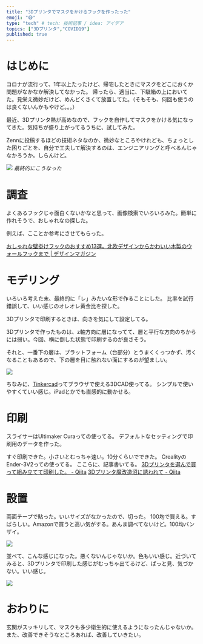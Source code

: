 ```yaml
---
title: "3Dプリンタでマスクをかけるフックを作ったった"
emoji: "😷"
type: "tech" # tech: 技術記事 / idea: アイデア
topics: ["3Dプリンタ","COVID19"]
published: true
---
```

# はじめに
コロナが流行って、1年以上たったけど、帰宅したときにマスクをどこにおくか問題がなかなか解決してなかった。
帰ったら、適当に、下駄箱の上においてた。見栄え微妙だけど、めんどくさくて放置してた。（そもそも、何回も使うのは良くないんかもやけど。。。）

最近、3Dプリンタ熱が高めなので、フックを自作してマスクをかける気になってきた。気持ちが盛り上がってるうちに、試してみた。

Zennに投稿するほどの技術ネタなのか、微妙なところやけれども、ちょっとした困りごとを、自分で工夫して解決するのは、エンジニアリングと呼べるんじゃなかろうか。しらんけど。

![](https://storage.googleapis.com/zenn-user-upload/hu3wfpdo9ax2vfilg8f426gqharb)
*最終的にこうなった*

# 調査
よくあるフックじゃ面白くないかなと思って、画像検索でいろいろみた。簡単に作れそうで、おしゃれなの探した。

例えば、こことか参考にさせてもらった。

[おしゃれな壁掛けフックのおすすめ13選。北欧デザインからかわいい木製のウォールフックまで | デザインマガジン](https://webdesignmagazine.net/design-wall-hook/)

# モデリング
いろいろ考えた末、最終的に「レ」みたいな形で作ることにした。
比率を試行錯誤して、いい感じのオレオレ黄金比を探した。

3Dプリンタで印刷するときは、向きを気にして設定してる。

3Dプリンタで作ったものは、z軸方向に層になってて、層と平行な方向のちからには弱い。今回、横に倒した状態で印刷するのが良さそう。

それと、一番下の層は、プラットフォーム（台部分）とうまくくっつかず、汚くなることもあるので、下の層を目に触れない面にするのが望ましい。

![](https://storage.googleapis.com/zenn-user-upload/tpsej5o2b2lhuzzudimyjt7rlvqd)

ちなみに、[Tinkercad](https://www.tinkercad.com/dashboard)ってブラウザで使える3DCAD使ってる。
シンプルで使いやすくていい感じ。iPadとかでも直感的に動かせる。

# 印刷
スライサーはUltimaker Curaっての使ってる。
デフォルトなセッティングで印刷用のデータを作った。

すぐ印刷できた。小さいとむっちゃ速い。10分くらいでできた。
CrealityのEnder-3V2っての使ってる。
ここらに、記事書いてる。
[3Dプリンタを選んで買って組み立てて印刷した。 - Qiita](https://qiita.com/optimisuke/items/1e4029230ff504fff55b)
[3Dプリンタ魔改造沼に誘われて - Qiita](https://qiita.com/optimisuke/items/463958da24b0fb22f10f)

# 設置
両面テープで貼った。いいサイズがなかったので、切った。
100均で買える。すばらしい。Amazonで買うと高い気がする。あんま調べてないけど。100均バンザイ。

![](https://storage.googleapis.com/zenn-user-upload/wz8otvo2ehjf8mf3jq5i7kreg1ch)

並べて、こんな感じになった。悪くないんじゃないか。色もいい感じ。近づいてみると、3Dプリンタで印刷した感じがむっちゃ出てるけど、ぱっと見、気づかない。いい感じ。

![](https://storage.googleapis.com/zenn-user-upload/hu3wfpdo9ax2vfilg8f426gqharb)

# おわりに
玄関がスッキリして、マスクも多少衛生的に使えるようになったんじゃないか。
また、改善できそうなところあれば、改善していきたい。
